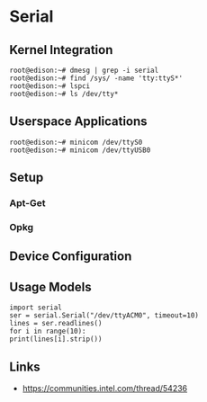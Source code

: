 Serial
==

## Kernel Integration

    root@edison:~# dmesg | grep -i serial
    root@edison:~# find /sys/ -name 'tty:ttyS*'
    root@edison:~# lspci
    root@edison:~# ls /dev/tty*

## Userspace Applications

    root@edison:~# minicom /dev/ttyS0
    root@edison:~# minicom /dev/ttyUSB0

## Setup
### Apt-Get
### Opkg
## Device Configuration
## Usage Models

    import serial
    ser = serial.Serial("/dev/ttyACM0", timeout=10)
    lines = ser.readlines()
    for i in range(10):
    print(lines[i].strip())

## Links

- https://communities.intel.com/thread/54236
